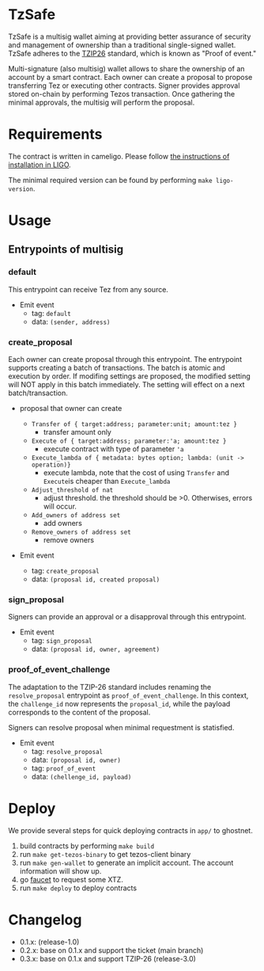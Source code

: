# TzSafe
TzSafe is a multisig wallet aiming at providing better assurance of security and management of ownership than a traditional single-signed wallet. TzSafe adheres to the [TZIP26](https://gitlab.com/tezos/tzip/-/blob/master/drafts/current/draft-proof-of-event/proof_of_event.md) standard, which is known as "Proof of event."

Multi-signature (also multisig) wallet allows to share the ownership of an account by a smart contract. Each owner can create a proposal to propose transferring Tez or executing other contracts. Signer provides approval stored on-chain by performing Tezos transaction. Once gathering the minimal approvals, the multisig will perform the proposal.

# Requirements
The contract is written in cameligo. Please follow [the instructions of installation in LIGO](https://ligolang.org/docs/intro/introduction?lang=cameligo).

The minimal required version can be found by performing `make ligo-version`.

# Usage
## Entrypoints of multisig
### default
This entrypoint can receive Tez from any source.
- Emit event
  - tag: `default`
  - data: `(sender, address)`

### create_proposal
Each owner can create proposal through this entrypoint. The entrypoint supports creating a batch of transactions. The batch is atomic and execution by order. If modifing settings are proposed, the modified setting will NOT apply in this batch immediately. The setting will effect on a next batch/transaction.

- proposal that owner can create
  - `Transfer of { target:address; parameter:unit; amount:tez }`
     - transfer amount only
  - `Execute of { target:address; parameter:'a; amount:tez }`
     - execute contract with type of parameter `'a`
  - `Execute_lambda of { metadata: bytes option; lambda: (unit -> operation)}`
     - execute lambda, note that the cost of using `Transfer` and `Execute`is cheaper than `Execute_lambda`
  - `Adjust_threshold of nat`
     - adjust threshold. the threshold should be >0. Otherwises, errors will occur.
  - `Add_owners of address set`
     - add owners
  - `Remove_owners of address set`
     - remove owners

- Emit event
  - tag: `create_proposal`
  - data: `(proposal id, created proposal)`

### sign_proposal
Signers can provide an approval or a disapproval through this entrypoint.

- Emit event
  - tag: `sign_proposal`
  - data: `(proposal id, owner, agreement)`

### proof_of_event_challenge
The adaptation to the TZIP-26 standard includes renaming the `resolve_proposal` entrypoint as `proof_of_event_challenge`. In this context, the `challenge_id` now represents the `proposal_id`, while the payload corresponds to the content of the proposal.

Signers can resolve proposal when minimal requestment is statisfied.

- Emit event
  - tag: `resolve_proposal`
  - data: `(proposal id, owner)`
  - tag: `proof_of_event`
  - data: `(chellenge_id, payload)`

# Deploy
We provide several steps for quick deploying contracts in `app/` to ghostnet.

1. build contracts by performing `make build`
1. run `make get-tezos-binary` to get tezos-client binary
1. run `make gen-wallet` to generate an implicit account. The account information will show up.
1. go [faucet](https://faucet.marigold.dev/) to request some XTZ.
1. run `make deploy` to deploy contracts

# Changelog
- 0.1.x: (release-1.0)
- 0.2.x: base on 0.1.x and support the ticket (main branch)
- 0.3.x: base on 0.1.x and support TZIP-26 (release-3.0)

